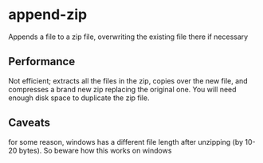 # append-zip

Appends a file to a zip file, overwriting the existing file there if necessary

## Performance
Not efficient; extracts all the files in the zip, copies over the new file, and compresses a brand new zip replacing the original one. You will need enough disk space to duplicate the zip file.

## Caveats
for some reason, windows has a different file length after unzipping (by 10-20 bytes). So beware how this works on windows